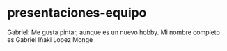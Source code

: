 # presentaciones-equipo
Gabriel: Me gusta pintar, aunque es un nuevo hobby.
Mi nombre completo es Gabriel Iñaki Lopez Monge 